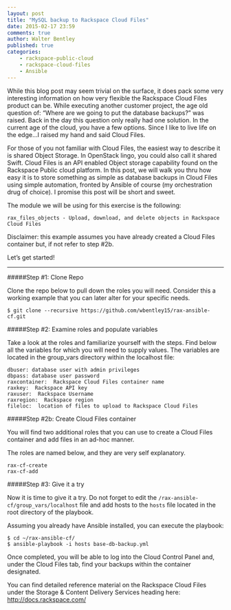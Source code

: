 ```yaml
---
layout: post
title: "MySQL backup to Rackspace Cloud Files"
date: 2015-02-17 23:59
comments: true
author: Walter Bentley
published: true
categories:
    - rackspace-public-cloud
    - rackspace-cloud-files
    - Ansible 
---
```


While this blog post may seem trivial on the surface, it does pack some very interesting information on how very flexible the Rackspace Cloud Files product can be.  While executing another customer project, the age old question of: “Where are we going to put the database backups?” was raised.  Back in the day this question only really had one solution.  In the current age of the cloud, you have a few options.  Since I like to live life on the edge…I raised my hand and said Cloud Files.

For those of you not familiar with Cloud Files, the easiest way to describe it is shared Object Storage.  In OpenStack lingo, you could also call it shared Swift.  Cloud Files is an API enabled Object storage capability found on the Rackspace Public cloud platform.  In this post, we will walk you thru how easy it is to store something as simple as database backups in Cloud Files using simple automation, fronted by Ansible of course (my orchestration drug of choice).  I promise this post will be short and sweet.

<!-- more -->

The module we will be using for this exercise is the following:

	rax_files_objects - Upload, download, and delete objects in Rackspace Cloud Files

Disclaimer:  this example assumes you have already created a Cloud Files container but, if not refer to step #2b.

Let’s get started!

---
#####Step #1: Clone Repo

Clone the repo below to pull down the roles you will need.  Consider this a working example that you can later alter for your specific needs.

	$ git clone --recursive https://github.com/wbentley15/rax-ansible-cf.git
	
#####Step #2: Examine roles and populate variables

Take a look at the roles and familiarize yourself with the steps. Find below all the variables for which you will need to supply values. The variables are located in the group_vars directory within the localhost file:

	dbuser: database user with admin privileges 
	dbpass: database user password
	raxcontainer:  Rackspace Cloud Files container name
	raxkey:  Rackspace API key
	raxuser:  Rackspace Username
	raxregion:  Rackspace region
	fileloc:  location of files to upload to Rackspace Cloud Files

#####Step #2b: Create Cloud Files container

You will find two additional roles that you can use to create a Cloud Files container and add files in an ad-hoc manner.

The roles are named below, and they are very self explanatory.

	rax-cf-create
	rax-cf-add

#####Step #3: Give it a try

Now it is time to give it a try.  Do not forget to edit the `/rax-ansible-cf/group_vars/localhost` file and add hosts to the `hosts` file located in the root directory of the playbook.

Assuming you already have Ansible installed, you can execute the playbook:

	$ cd ~/rax-ansible-cf/
	$ ansible-playbook -i hosts base-db-backup.yml

Once completed, you will be able to log into the Cloud Control Panel and, under the Cloud Files tab, find your backups within the container designated.

You can find detailed reference material on the Rackspace Cloud Files under the Storage & Content Delivery Services heading here:  http://docs.rackspace.com/
